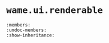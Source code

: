 # `wame.ui.renderable`
```{automodule} wame.ui.renderable
:members:
:undoc-members:
:show-inheritance:
```